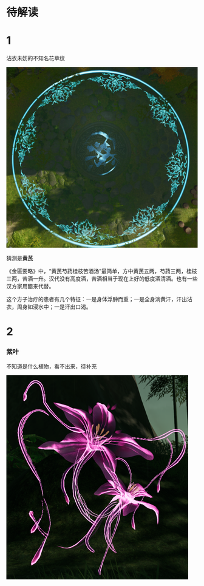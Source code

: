 # 待解读

# 1

沾衣未妨的不知名花草纹

​![image](assets/image-20240324044612-mcnvy1k.png)​

猜测是**黄芪**

《金匮要略》中，“黄芪芍药桂枝苦酒汤”最简单，方中黄芪五两，芍药三两，桂枝三两，苦酒一升。汉代没有高度酒，苦酒相当于现在上好的低度酒清酒。也有一些汉方家用醋来代替。

这个方子治疗的患者有几个特征：一是身体浮肿而重；一是全身淌黄汗，汗出沾衣，周身如浸水中；一是汗出口渴。

# 2

### 紫叶

不知道是什么植物，看不出来，待补充

​![image](assets/image-20240324045426-b42gcgh.png)​
